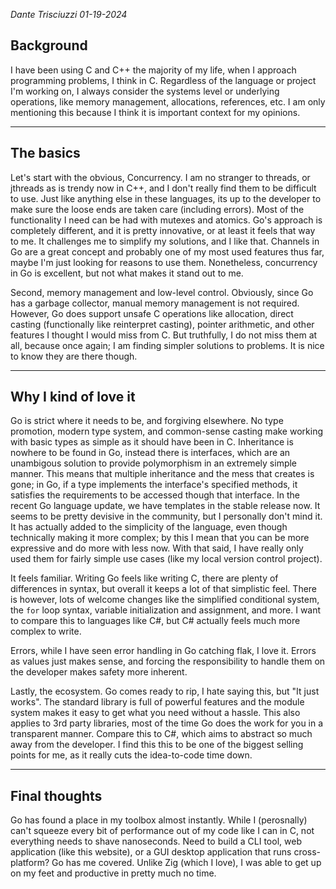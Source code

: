 *Dante Trisciuzzi 01-19-2024*


## Background

I have been using C and C++ the majority of my life, when I approach programming problems, I think in C. Regardless of the language or project I'm working on, I always consider the systems level or underlying operations, like memory management, allocations, references, etc. I am only mentioning this because I think it is important context for my opinions.

---

## The basics

Let's start with the obvious, Concurrency. I am no stranger to threads, or jthreads as is trendy now in C++, and I don't really find them to be difficult to use. Just like anything else in these languages, its up to the developer to make sure the loose ends are taken care (including errors). Most of the functionality I need can be had with mutexes and atomics. Go's approach is completely different, and it is pretty innovative, or at least it feels that way to me. It challenges me to simplify my solutions, and I like that. Channels in Go are a great concept and probably one of my most used features thus far, maybe I'm just looking for reasons to use them. Nonetheless, concurrency in Go is excellent, but not what makes it stand out to me.

Second, memory management and low-level control. Obviously, since Go has a garbage collector, manual memory management is not required. However, Go does support unsafe C operations like allocation, direct casting (functionally like reinterpret casting), pointer arithmetic, and other features I thought I would miss from C. But truthfully, I do not miss them at all, because once again; I am finding simpler solutions to problems. It is nice to know they are there though.

---

## Why I kind of love it

Go is strict where it needs to be, and forgiving elsewhere. No type promotion, modern type system, and common-sense casting make working with basic types as simple as it should have been in C. Inheritance is nowhere to be found in Go, instead there is interfaces, which are an unambigous solution to provide polymorphism in an extremely simple manner. This means that multiple inheritance and the mess that creates is gone; in Go, if a type implements the interface's specified methods, it satisfies the requirements to be accessed though that interface. In the recent Go language update, we have templates in the stable release now. It seems to be pretty devisive in the community, but I personally don't mind it. It has actually added to the simplicity of the language, even though technically making it more complex; by this I mean that you can be more expressive and do more with less now. With that said, I have really only used them for fairly simple use cases (like my local version control project).


It feels familiar. Writing Go feels like writing C, there are plenty of differences in syntax, but overall it keeps a lot of that simplistic feel. There is however, lots of welcome changes like the simplified conditional system, the `for` loop syntax, variable initialization and assignment, and more. I want to compare this to languages like C#, but C# actually feels much more complex to write.

Errors, while I have seen error handling in Go catching flak, I love it. Errors as values just makes sense, and forcing the responsibility to handle them on the developer makes safety more inherent. 

Lastly, the ecosystem. Go comes ready to rip, I hate saying this, but "It just works". The standard library is full of powerful features and the module system makes it easy to get what you need without a hassle. This also applies to 3rd party libraries, most of the time Go does the work for you in a transparent manner. Compare this to C#, which aims to abstract so much away from the developer. I find this this to be one of the biggest selling points for me, as it really cuts the idea-to-code time down.

---

## Final thoughts

Go has found a place in my toolbox almost instantly. While I (perosnally) can't squeeze every bit of performance out of my code like I can in C, not everything needs to shave nanoseconds. Need to build a CLI tool, web application (like this website), or a GUI desktop application that runs cross-platform? Go has me covered. Unlike Zig (which I love), I was able to get up on my feet and productive in pretty much no time.
